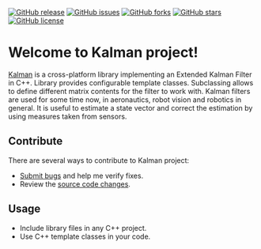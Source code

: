 [![GitHub release](https://img.shields.io/github/release/Grandbrain/Kalman.svg)](https://github.com/Grandbrain/Kalman/releases)
[![GitHub issues](https://img.shields.io/github/issues/Grandbrain/Kalman.svg)](https://github.com/Grandbrain/Kalman/issues)
[![GitHub forks](https://img.shields.io/github/forks/Grandbrain/Kalman.svg)](https://github.com/Grandbrain/Kalman/network/members)
[![GitHub stars](https://img.shields.io/github/stars/Grandbrain/Kalman.svg)](https://github.com/Grandbrain/Kalman/stargazers)
[![GitHub license](https://img.shields.io/github/license/Grandbrain/Kalman.svg)](https://github.com/Grandbrain/Kalman/blob/master/LICENSE)

# Welcome to Kalman project!

[Kalman](https://github.com/Grandbrain/Kalman) is a cross-platform library implementing an Extended Kalman Filter in C++. Library provides configurable template classes. Subclassing allows to define different matrix contents for the filter to work with. Kalman filters are used for some time now, in aeronautics, robot vision and robotics in general. It is useful to estimate a state vector and correct the estimation by using measures taken from sensors.


## Contribute

There are several ways to contribute to Kalman project:
* [Submit bugs](https://github.com/Grandbrain/Kalman/issues) and help me verify fixes.
* Review the [source code changes](https://github.com/Grandbrain/Kalman/pulls).


## Usage

* Include library files in any C++ project.
* Use C++ template classes in your code.

